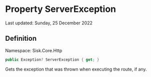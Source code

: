 # Property ServerException
Last updated: Sunday, 25 December 2022

## Definition
Namespace: Sisk.Core.Http

```csharp
public Exception? ServerException { get; }
```

Gets the exception that was thrown when executing the route, if any.

